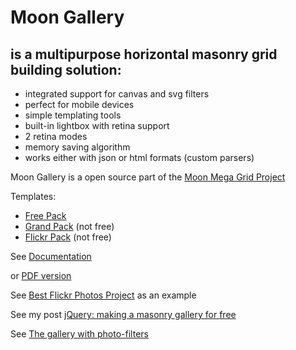 
# Moon Gallery


## is a multipurpose horizontal masonry grid building solution:

+ integrated support for canvas and svg filters
+ perfect for mobile devices
+ simple templating tools
+ built-in lightbox with retina support
+ 2 retina modes
+ memory saving algorithm
+ works either with json or html formats (custom parsers)


Moon Gallery is a open source part of the [Moon Mega Grid Project](http://gallery.scalapro.net/)

Templates:
+ [Free Pack](https://github.com/Kremlianski/free-pack)
+ [Grand Pack](http://gallery.scalapro.net/grand-pack/) (not free)
+ [Flickr Pack](http:/gallery.scalapro.net/flickr-pack/) (not free)

See [Documentation](http://gallery.scalapro.net/free-pack/api.html)


or [PDF version](http://gallery.scalapro.net/assets/pdf/masonry-grid-api.pdf)


See [Best Flickr Photos Project](http://gallery.scalapro.net/best-flickr-photos/last-gallery.html) as an example


See my post [jQuery: making a masonry gallery for free](http://scalapro.net/jquery-making-a-masonry-gallery-for-free/)


See [The gallery with photo-filters ](http://scalapro.net/the-gallery-with-photo-filters/)
